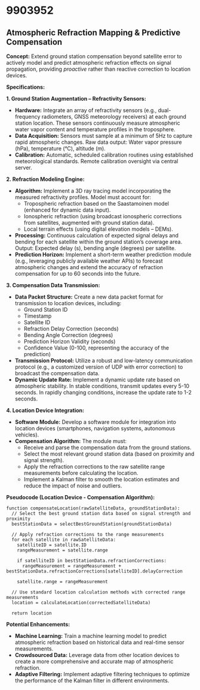 # 9903952

## Atmospheric Refraction Mapping & Predictive Compensation

**Concept:** Extend ground station compensation beyond satellite error to actively model and predict atmospheric refraction effects on signal propagation, providing *proactive* rather than reactive correction to location devices.

**Specifications:**

**1. Ground Station Augmentation – Refractivity Sensors:**

*   **Hardware:** Integrate an array of refractivity sensors (e.g., dual-frequency radiometers, GNSS meteorology receivers) at each ground station location. These sensors continuously measure atmospheric water vapor content and temperature profiles in the troposphere.
*   **Data Acquisition:** Sensors must sample at a minimum of 5Hz to capture rapid atmospheric changes. Raw data output:  Water vapor pressure (hPa), temperature (°C), altitude (m).
*   **Calibration:** Automatic, scheduled calibration routines using established meteorological standards. Remote calibration oversight via central server.

**2. Refraction Modeling Engine:**

*   **Algorithm:** Implement a 3D ray tracing model incorporating the measured refractivity profiles. Model must account for:
    *   Tropospheric refraction based on the Saastamoinen model (enhanced for dynamic data input).
    *   Ionospheric refraction (using broadcast ionospheric corrections from satellites, augmented with ground station data).
    *   Local terrain effects (using digital elevation models – DEMs).
*   **Processing:** Continuous calculation of expected signal delays and bending for each satellite within the ground station’s coverage area. Output: Expected delay (s), bending angle (degrees) per satellite.
*   **Prediction Horizon:** Implement a short-term weather prediction module (e.g., leveraging publicly available weather APIs) to forecast atmospheric changes and extend the accuracy of refraction compensation for up to 60 seconds into the future.

**3. Compensation Data Transmission:**

*   **Data Packet Structure:**  Create a new data packet format for transmission to location devices, including:
    *   Ground Station ID
    *   Timestamp
    *   Satellite ID
    *   Refraction Delay Correction (seconds)
    *   Bending Angle Correction (degrees)
    *   Prediction Horizon Validity (seconds)
    *   Confidence Value (0-100, representing the accuracy of the prediction)
*   **Transmission Protocol:** Utilize a robust and low-latency communication protocol (e.g., a customized version of UDP with error correction) to broadcast the compensation data.
*   **Dynamic Update Rate:** Implement a dynamic update rate based on atmospheric stability.  In stable conditions, transmit updates every 5-10 seconds. In rapidly changing conditions, increase the update rate to 1-2 seconds.

**4. Location Device Integration:**

*   **Software Module:** Develop a software module for integration into location devices (smartphones, navigation systems, autonomous vehicles).
*   **Compensation Algorithm:**  The module must:
    *   Receive and parse the compensation data from the ground stations.
    *   Select the most relevant ground station data (based on proximity and signal strength).
    *   Apply the refraction corrections to the raw satellite range measurements before calculating the location.
    *   Implement a Kalman filter to smooth the location estimates and reduce the impact of noise and outliers.

**Pseudocode (Location Device - Compensation Algorithm):**

```
function compensateLocation(rawSatelliteData, groundStationData):
  // Select the best ground station data based on signal strength and proximity
  bestStationData = selectBestGroundStation(groundStationData)

  // Apply refraction corrections to the range measurements
  for each satellite in rawSatelliteData:
    satelliteID = satellite.ID
    rangeMeasurement = satellite.range
    
    if satelliteID in bestStationData.refractionCorrections:
      rangeMeasurement = rangeMeasurement + bestStationData.refractionCorrections[satelliteID].delayCorrection
    
    satellite.range = rangeMeasurement
  
  // Use standard location calculation methods with corrected range measurements
  location = calculateLocation(correctedSatelliteData)
  
  return location
```

**Potential Enhancements:**

*   **Machine Learning:** Train a machine learning model to predict atmospheric refraction based on historical data and real-time sensor measurements.
*   **Crowdsourced Data:** Leverage data from other location devices to create a more comprehensive and accurate map of atmospheric refraction.
*   **Adaptive Filtering:** Implement adaptive filtering techniques to optimize the performance of the Kalman filter in different environments.